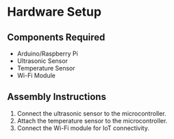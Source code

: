 # Hardware Setup

## Components Required
- Arduino/Raspberry Pi
- Ultrasonic Sensor
- Temperature Sensor
- Wi-Fi Module

## Assembly Instructions
1. Connect the ultrasonic sensor to the microcontroller.
2. Attach the temperature sensor to the microcontroller.
3. Connect the Wi-Fi module for IoT connectivity.
